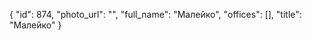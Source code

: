 {
    "id": 874,
    "photo_url": "",
    "full_name": "Малейко",
    "offices": [],
    "title": "Малейко"
}